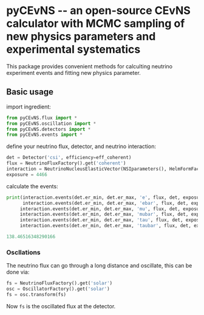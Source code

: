 # pyCEvNS -- an open-source CEvNS calculator with MCMC sampling of new physics parameters and experimental systematics

This package provides convenient methods for calculting neutrino experiment events and fitting new physics parameter.

## Basic usage

import ingredient:
```python
from pyCEvNS.flux import *
from pyCEvNS.oscillation import *
from pyCEvNS.detectors import *
from pyCEvNS.events import *
```

define your neutrino flux, detector, and neutrino interaction:
```python
det = Detector('csi', efficiency=eff_coherent)
flux = NeutrinoFluxFactory().get('coherent')
interaction = NeutrinoNucleusElasticVector(NSIparameters(), HelmFormFactor(5.5))
exposure = 4466
```

calculate the events:
```python
print(interaction.events(det.er_min, det.er_max, 'e', flux, det, exposure) + 
      interaction.events(det.er_min, det.er_max, 'ebar', flux, det, exposure)+
     interaction.events(det.er_min, det.er_max, 'mu', flux, det, exposure)+
     interaction.events(det.er_min, det.er_max, 'mubar', flux, det, exposure)+
     interaction.events(det.er_min, det.er_max, 'tau', flux, det, exposure)+
     interaction.events(det.er_min, det.er_max, 'taubar', flux, det, exposure))
```
```python
138.46516348290166
```

### Oscllations
The neutrino flux can go through a long distance and oscillate, this can be done via:
```python
fs = NeutrinoFluxFactory().get('solar')
osc = OscillatorFactory().get('solar')
fs = osc.transform(fs)
```
Now ``fs`` is the oscillated flux at the detector.